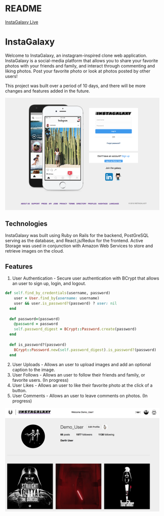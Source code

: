 # README

[InstaGalaxy Live](https://insta-galaxy.herokuapp.com/#/)

# InstaGalaxy

Welcome to InstaGalaxy, an instagram-inspired clone web application. InstaGalaxy is a social-media platform that allows you to share your favorite photos with your friends and family, and interact through commenting and liking photos. Post your favorite photo or look at photos posted by other users!

This project was built over a period of 10 days, and there will be more changes and features added in the future.

![homepage](https://github.com/hchu315/instaGalaxy/blob/master/app/assets/images/github_readme_img.png)

## Technologies

InstaGalaxy was built using Ruby on Rails for the backend, PostGreSQL serving as the database, and React.js/Redux for the frontend. Active Storage was used in conjunction with Amazon Web Services to store and retrieve images on the cloud.

## Features

1) User Authentication - Secure user authentication with BCrypt that allows an user to sign up, login, and logout.

```ruby
def self.find_by_credentials(username, password)
    user = User.find_by(username: username)
    user && user.is_password?(password) ? user: nil
  end

  def password=(password)
    @password = password
    self.password_digest = BCrypt::Password.create(password)
  end

  def is_password?(password)
    BCrypt::Password.new(self.password_digest).is_password?(password)
  end
 ```

2) User Uploads - Allows an user to upload images and add an optional caption to the image.
3) User Follows - Allows an user to follow their friends and family, or favorite users. (In progress)
4) User Likes - Allows an user to like their favorite photo at the click of a button.
5) User Comments - Allows an user to leave comments on photos. (In progress)

![feed-page](https://github.com/hchu315/instaGalaxy/blob/master/app/assets/images/github_user_splashpage.png)
